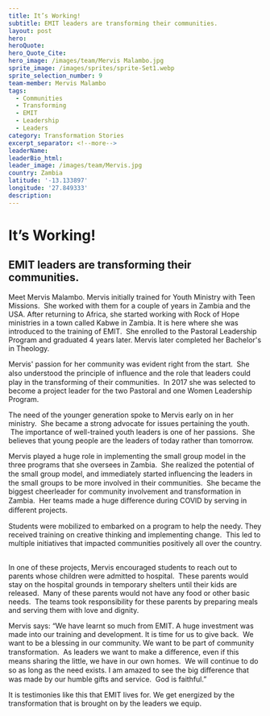 ```yaml
---
title: It’s Working!
subtitle: EMIT leaders are transforming their communities.
layout: post
hero:
heroQuote:
hero_Quote_Cite:
hero_image: /images/team/Mervis Malambo.jpg
sprite_image: /images/sprites/sprite-Set1.webp
sprite_selection_number: 9
team-member: Mervis Malambo
tags:
  - Communities
  - Transforming
  - EMIT
  - Leadership
  - Leaders
category: Transformation Stories
excerpt_separator: <!--more-->
leaderName:
leaderBio_html:
leader_image: /images/team/Mervis.jpg
country: Zambia
latitude: '-13.133897'
longitude: '27.849333'
description:
---
```

# It’s Working\!

## EMIT leaders are transforming their communities.

Meet Mervis Malambo. Mervis initially trained for Youth Ministry with Teen Missions. &nbsp;She worked with them for a couple of years in Zambia and the USA. After returning to Africa, she started working with Rock of Hope ministries in a town called Kabwe in Zambia. It is here where she was introduced to the training of EMIT. &nbsp;She enrolled to the Pastoral Leadership Program and graduated 4 years later. Mervis later completed her Bachelor's in Theology. &nbsp;

Mervis' passion for her community was evident right from the start. &nbsp;She also understood the principle of inﬂuence and the role that leaders could play in the transforming of their communities. &nbsp;In 2017 she was selected to become a project leader for the two Pastoral and one Women Leadership Program. &nbsp;

The need of the younger generation spoke to Mervis early on in her ministry. &nbsp;She became a strong advocate for issues pertaining the youth. &nbsp;The importance of well-trained youth leaders is one of her passions. &nbsp;She believes that young people are the leaders of today rather than tomorrow.&nbsp;

Mervis played a huge role in implementing the small group model in the three programs that she oversees in Zambia. &nbsp;She realized the potential of the small group model, and immediately started inﬂuencing the leaders in the small groups to be more involved in their communities. &nbsp;She became the biggest cheerleader for community involvement and transformation in Zambia. &nbsp;Her teams made a huge diﬀerence during COVID by serving in diﬀerent projects. &nbsp;

Students were mobilized to embarked on a program to help the needy. They received training on creative thinking and implementing change. &nbsp;This led to multiple initiatives that impacted communities positively all over the country. &nbsp;

In one of these projects, Mervis encouraged students to reach out to parents whose children were admitted to hospital. &nbsp;These parents would stay on the hospital grounds in temporary shelters until their kids are released. &nbsp;Many of these parents would not have any food or other basic needs. &nbsp;The teams took responsibility for these parents by preparing meals and serving them with love and dignity. &nbsp;

Mervis says: “We have learnt so much from EMIT. A huge investment was made into our training and development. It is time for us to give back. &nbsp;We want to be a blessing in our community. We want to be part of community transformation. &nbsp;As leaders we want to make a diﬀerence, even if this means sharing the little, we have in our own homes. &nbsp;We will continue to do so as long as the need exists. I am amazed to see the big diﬀerence that was made by our humble gifts and service. &nbsp;God is faithful.”

It is testimonies like this that EMIT lives for. We get energized by the transformation that is brought on by the leaders we equip.
